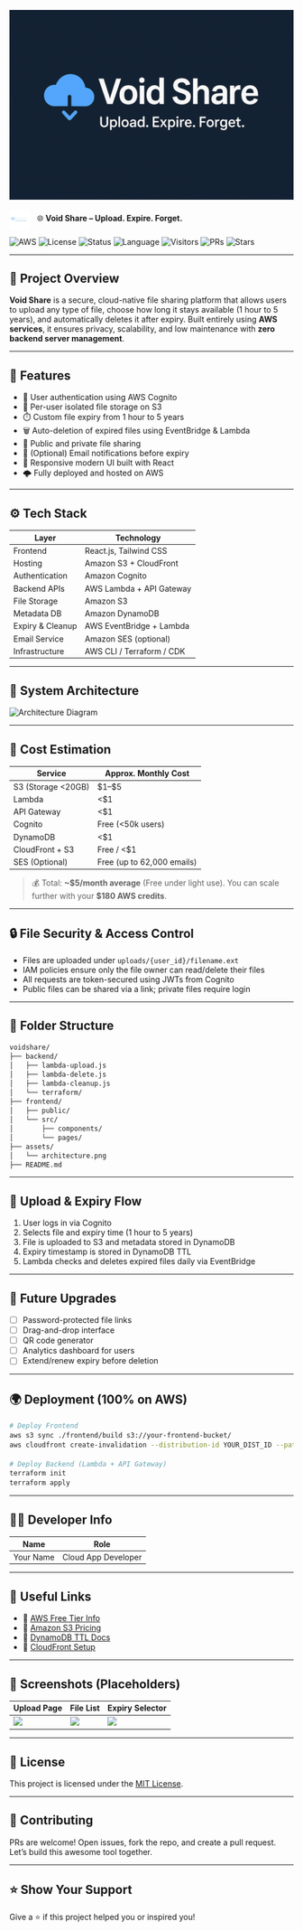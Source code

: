 <p align="center">
  <img src="./assets/banner.png" alt="Void Share Banner"/>
</p>

<img src="./assets/LOGO.png" alt="Void Share Logo" width="35" style="vertical-align:middle; margin-right: 10px;"/> 🌐 **Void Share – Upload. Expire. Forget.**

![AWS](https://img.shields.io/badge/Platform-AWS-orange?style=for-the-badge\&logo=amazonaws)
![License](https://img.shields.io/badge/License-MIT-green?style=for-the-badge)
![Status](https://img.shields.io/badge/Status-In%20Development-blue?style=for-the-badge)
![Language](https://img.shields.io/badge/Built%20With-JavaScript%20%26%20Python-yellow?style=for-the-badge\&logo=javascript)
![Visitors](https://visitor-badge.laobi.icu/badge?page_id=VoidShare-Repo)
![PRs](https://img.shields.io/badge/PRs-Welcome-brightgreen?style=for-the-badge)
![Stars](https://img.shields.io/github/stars/Alok-2002/Void_Share?style=for-the-badge)

---

## 📌 Project Overview

**Void Share** is a secure, cloud-native file sharing platform that allows users to upload any type of file, choose how long it stays available (1 hour to 5 years), and automatically deletes it after expiry. Built entirely using **AWS services**, it ensures privacy, scalability, and low maintenance with **zero backend server management**.

---

## 🚀 Features

* 👤 User authentication using AWS Cognito
* 🔐 Per-user isolated file storage on S3
* ⏱️ Custom file expiry from 1 hour to 5 years
* 🗑️ Auto-deletion of expired files using EventBridge & Lambda
* 📄 Public and private file sharing
* 📧 (Optional) Email notifications before expiry
* 📱 Responsive modern UI built with React
* 🌩️ Fully deployed and hosted on AWS

---

## ⚙️ Tech Stack

| Layer            | Technology                |
| ---------------- | ------------------------- |
| Frontend         | React.js, Tailwind CSS    |
| Hosting          | Amazon S3 + CloudFront    |
| Authentication   | Amazon Cognito            |
| Backend APIs     | AWS Lambda + API Gateway  |
| File Storage     | Amazon S3                 |
| Metadata DB      | Amazon DynamoDB           |
| Expiry & Cleanup | AWS EventBridge + Lambda  |
| Email Service    | Amazon SES (optional)     |
| Infrastructure   | AWS CLI / Terraform / CDK |

---

## 🧠 System Architecture

![Architecture Diagram](./assets/architecture.png)

---

## 💸 Cost Estimation

| Service            | Approx. Monthly Cost       |
| ------------------ | -------------------------- |
| S3 (Storage <20GB) | \$1–\$5                    |
| Lambda             | <\$1                       |
| API Gateway        | <\$1                       |
| Cognito            | Free (<50k users)          |
| DynamoDB           | <\$1                       |
| CloudFront + S3    | Free / <\$1                |
| SES (Optional)     | Free (up to 62,000 emails) |

> 💰 Total: **\~\$5/month average** (Free under light use). You can scale further with your **\$180 AWS credits**.

---

## 🔒 File Security & Access Control

* Files are uploaded under `uploads/{user_id}/filename.ext`
* IAM policies ensure only the file owner can read/delete their files
* All requests are token-secured using JWTs from Cognito
* Public files can be shared via a link; private files require login

---

## 📁 Folder Structure

```
voidshare/
├── backend/
│   ├── lambda-upload.js
│   ├── lambda-delete.js
│   ├── lambda-cleanup.js
│   └── terraform/
├── frontend/
│   ├── public/
│   └── src/
│       ├── components/
│       └── pages/
├── assets/
│   └── architecture.png
├── README.md
```

---

## 📄 Upload & Expiry Flow

1. User logs in via Cognito
2. Selects file and expiry time (1 hour to 5 years)
3. File is uploaded to S3 and metadata stored in DynamoDB
4. Expiry timestamp is stored in DynamoDB TTL
5. Lambda checks and deletes expired files daily via EventBridge

---

## 🧠 Future Upgrades

* [ ] Password-protected file links
* [ ] Drag-and-drop interface
* [ ] QR code generator
* [ ] Analytics dashboard for users
* [ ] Extend/renew expiry before deletion

---

## 🌍 Deployment (100% on AWS)

```bash
# Deploy Frontend
aws s3 sync ./frontend/build s3://your-frontend-bucket/
aws cloudfront create-invalidation --distribution-id YOUR_DIST_ID --paths "/*"

# Deploy Backend (Lambda + API Gateway)
terraform init
terraform apply
```

---

## 👨‍💻 Developer Info

| Name      | Role                |
| --------- | ------------------- |
| Your Name | Cloud App Developer |

---

## 📌 Useful Links

* 🔗 [AWS Free Tier Info](https://aws.amazon.com/free/)
* 🔗 [Amazon S3 Pricing](https://aws.amazon.com/s3/pricing/)
* 🔗 [DynamoDB TTL Docs](https://docs.aws.amazon.com/amazondynamodb/latest/developerguide/TTL.html)
* 🔗 [CloudFront Setup](https://docs.aws.amazon.com/AmazonCloudFront/latest/DeveloperGuide/GettingStarted.html)

---

## 📸 Screenshots (Placeholders)

| Upload Page                   | File List                   | Expiry Selector                   |
| ----------------------------- | --------------------------- | --------------------------------- |
| ![](./assets/upload-page.png) | ![](./assets/file-list.png) | ![](./assets/expiry-selector.png) |

---

## 📜 License

This project is licensed under the [MIT License](./LICENSE).

---

## 🙌 Contributing

PRs are welcome! Open issues, fork the repo, and create a pull request. Let’s build this awesome tool together.

---

## ⭐ Show Your Support

Give a ⭐ if this project helped you or inspired you!
